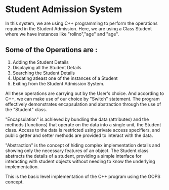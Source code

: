# Student Admission System
In this system, we are using C++ programming to perform the operations required in the Student Admission. Here, we are using a Class Student where we have instances like "rollno","age" and "age".

## Some of the Operations are :
1. Adding the Student Details
2. Displaying all the Student Details
3. Searching the Student Details
4. Updating atleast one of the instances of a Student
5. Exiting from the Student Admission System.

All these operations are carrying out by the User's choice. And according to C++, we can make use of our choice by "Switch" statement. The program effectively demonstrates encapsulation and abstraction through the use of the "Student" class.

"Encapsulation" is achieved by bundling the data (attributes) and the methods (functions) that operate on the data into a single unit, the Student class. Access to the data is restricted using private access specifiers, and public getter and setter methods are provided to interact with the data.

"Abstraction" is the concept of hiding complex implementation details and showing only the necessary features of an object. The Student class abstracts the details of a student, providing a simple interface for interacting with student objects without needing to know the underlying implementation.

This is the basic level implementation of the C++ program using the OOPS concept.
